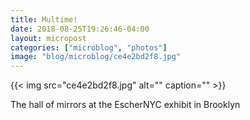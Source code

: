 ```yaml
---
title: Multime!
date: 2018-08-25T19:26:46-04:00
layout: micropost
categories: ["microblog", "photos"]
image: "blog/microblog/ce4e2bd2f8.jpg"
---
```


{{< img src="ce4e2bd2f8.jpg" alt="" caption="" >}}



The hall of mirrors at the EscherNYC exhibit in Brooklyn


